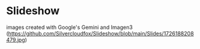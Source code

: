 # Slideshow
images created with Google's Gemini and Imagen3
(https://github.com/Silvercloudfox/Slideshow/blob/main/Slides/1726188208479.jpg)

